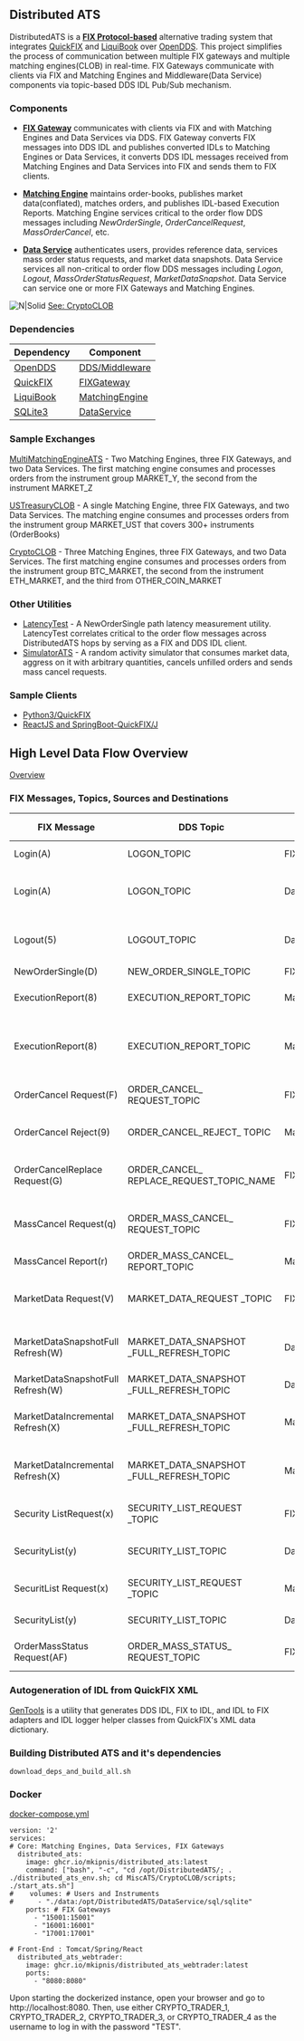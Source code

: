 ## Distributed ATS


DistributedATS is a [**FIX Protocol-based**](https://www.fixtrading.org) alternative trading system that integrates [QuickFIX](https://github.com/quickfix/quickfix) and [LiquiBook](https://github.com/enewhuis/liquibook) over [OpenDDS](https://github.com/objectcomputing/OpenDDS). This project simplifies the process of communication between multiple FIX gateways and multiple matching engines(CLOB) in real-time. FIX Gateways communicate with clients via FIX and Matching Engines and Middleware(Data Service) components via topic-based DDS IDL Pub/Sub mechanism.

### Components

* [**FIX Gateway**](https://github.com/mkipnis/DistributedATS/tree/master/FIXGateway/src) communicates with clients via FIX and with Matching Engines and Data Services via DDS. FIX Gateway converts FIX messages into DDS IDL and publishes converted IDLs to Matching Engines or Data Services, it converts DDS IDL messages received from Matching Engines and Data Services into FIX and sends them to FIX clients.

* [**Matching Engine**](https://github.com/mkipnis/DistributedATS/tree/master/MatchingEngine/src) maintains order-books, publishes market data(conflated), matches orders, and publishes IDL-based Execution Reports. Matching Engine services critical to the order flow DDS messages including *NewOrderSingle*, *OrderCancelRequest*, *MassOrderCancel*, etc.

* [**Data Service**](https://github.com/mkipnis/DistributedATS/tree/master/DataService/src) authenticates users, provides reference data, services mass order status requests, and market data snapshots. Data Service services all non-critical to order flow DDS messages including *Logon*, *Logout*, *MassOrderStatusRequest*, *MarketDataSnapshot*.  Data Service can service one or more FIX Gateways and Matching Engines.

![N|Solid](https://raw.githubusercontent.com/mkipnis/DistributedATS/master/docs/Diagrams/CryptoCLOB.png?raw=true)
[See: CryptoCLOB](https://github.com/mkipnis/DistributedATS/tree/master/MiscATS/CryptoCLOB)

### Dependencies

|Dependency|Component|
|----------|---------|
|[OpenDDS](https://www.opendds.org)|[DDS/Middleware](https://www.dds-foundation.org/what-is-dds-3/)|
|[QuickFIX](https://github.com/quickfix/quickfix)|[FIXGateway](https://github.com/mkipnis/DistributedATS/tree/master/FIXGateway)|
|[LiquiBook](https://github.com/enewhuis/liquibook)|[MatchingEngine](https://github.com/mkipnis/DistributedATS/tree/master/MatchingEngine)|
|[SQLite3](https://github.com/sqlite/sqlite)|[DataService](https://github.com/mkipnis/DistributedATS/tree/master/DataService)|


### Sample Exchanges
[MultiMatchingEngineATS](https://github.com/mkipnis/DistributedATS/tree/master/MiscATS/MultiMatchingEngineATS) - Two Matching Engines, three FIX Gateways, and two Data Services. The first matching engine consumes and processes orders from the instrument group MARKET_Y, the second from the instrument MARKET_Z

[USTreasuryCLOB](https://github.com/mkipnis/DistributedATS/tree/master/MiscATS/USTreasuryCLOB) - A single Matching Engine, three FIX Gateways, and two Data Services. The matching engine consumes and processes orders from the instrument group MARKET_UST that covers 300+ instruments (OrderBooks)

[CryptoCLOB](https://github.com/mkipnis/DistributedATS/tree/master/MiscATS/CryptoCLOB) - Three Matching Engines, three FIX Gateways, and two Data Services. The first matching engine consumes and processes orders from the instrument group BTC_MARKET, the second from the instrument ETH_MARKET, and the third from OTHER_COIN_MARKET

### Other Utilities
- [LatencyTest](https://github.com/mkipnis/DistributedATS/tree/master/LatencyTest) - A NewOrderSingle path latency measurement utility. LatencyTest correlates critical to the order flow messages across DistributedATS hops by serving as a FIX and DDS IDL client.
- [SimulatorATS](https://github.com/mkipnis/DistributedATS/tree/master/SimulatorATS) - A random activity simulator that consumes market data, aggress on it with arbitrary quantities, cancels unfilled orders and sends mass cancel requests.

### Sample Clients
- [Python3/QuickFIX](https://github.com/mkipnis/DistributedATS/tree/master/MiscClients/python3)
- [ReactJS and SpringBoot-QuickFIX/J](https://github.com/mkipnis/DistributedATS/tree/master/MiscClients/spring_reactjs)

## High Level Data Flow Overview
[Overview](https://github.com/mkipnis/DistributedATS/tree/master/docs/HighLevelDesign.md)

### FIX Messages, Topics, Sources and Destinations

|FIX Message|DDS Topic|Source|Destination|Content Description|
|-----------|---|------|--------------------------|-----------|
|Login(A)|LOGON_TOPIC|FIXGateway|DataService|Converted to IDL FIX Login|
|Login(A)|LOGON_TOPIC|DataService|FIXGateway|Successfully Authenticated FIX Session by a Data Service |
|Logout(5)|LOGOUT_TOPIC|DataService|FIXGateway|Unsuccessfully Authenticate FIX Session by Data Service|
|NewOrderSingle(D)|NEW_ORDER_SINGLE_TOPIC|FIXGateway|MatchingEngine|New order single|
|ExecutionReport(8)|EXECUTION_REPORT_TOPIC|MatchingEngine|FIXGateway|Execution Report to be sent to a client|
|ExecutionReport(8)|EXECUTION_REPORT_TOPIC|MatchingEngine|DataService|Execution Report to be store to service Order Mass Status Requests|
|OrderCancel Request(F)|ORDER_CANCEL_  REQUEST_TOPIC|FIXGateway|MatchingEngine|Converted to IDL Cancel Request from FIX Client|
|OrderCancel Reject(9)|ORDER_CANCEL_REJECT_ TOPIC|MatchingEngine|FIXGateway|IDL Cancel Reject, if order can't be cancelled|
|OrderCancelReplace Request(G)|ORDER_CANCEL_ REPLACE_REQUEST_TOPIC_NAME|FIXGateway|MatchingEngine|Converted to IDL Cancel Replace Request from FIX Client|
|MassCancel Request(q)|ORDER_MASS_CANCEL_ REQUEST_TOPIC|FIXGateway|MatchingEngines|Mass Cancel requested by FIX Client or FIX Client Logout/Disconnect|
|MassCancel Report(r)|ORDER_MASS_CANCEL_ REPORT_TOPIC|MatchingEngines|FIXGateway|Results of Mass Cancel Request|
|MarketData Request(V)|MARKET_DATA_REQUEST _TOPIC|FIXGateway|DataService|Request for the current state of Order Book(Top 5 levels)|
|MarketDataSnapshotFull Refresh(W)|MARKET_DATA_SNAPSHOT _FULL_REFRESH_TOPIC|DataService|FIXGateway|Current Market Data Snapshot(Top 5 levels)|
|MarketDataSnapshotFull Refresh(W)|MARKET_DATA_SNAPSHOT _FULL_REFRESH_TOPIC|Data Service|MatchingEngine|OpeningPrices|
|MarketDataIncremental Refresh(X)|MARKET_DATA_SNAPSHOT _FULL_REFRESH_TOPIC|MatchingEngine|FIXGateway|Incremental Market Data Request(Top 5 levels)|
|MarketDataIncremental Refresh(X)|MARKET_DATA_SNAPSHOT _FULL_REFRESH_TOPIC|MatchingEngine|FIXGateway|Incremental Market Data Request(Top 5 levels)|
|Security ListRequest(x)|SECURITY_LIST_REQUEST _TOPIC|FIXGateway|DataService|FIX Client initiated Security List Request|
|SecurityList(y)|SECURITY_LIST_TOPIC|DataService|FIXGateway|Security list reply for FIX Client Request|
|SecuritList Request(x)|SECURITY_LIST_REQUEST _TOPIC|MatchingEngine|DataService|Security List Request for Order Book setup|
|SecurityList(y)|SECURITY_LIST_TOPIC|DataService|MatchingEngine|Security List for OrderBook Setup|
|OrderMassStatus Request(AF)|ORDER_MASS_STATUS_ REQUEST_TOPIC|FIXGateway|DataService|Initiated by FIX Client Mass Status Request|

### Autogeneration of IDL from QuickFIX XML
[GenTools](https://github.com/mkipnis/DistributedATS/tree/master/GenTools) is a utility that generates DDS IDL, FIX to IDL, and IDL to FIX adapters and IDL logger helper classes from QuickFIX's XML data dictionary.

### Building Distributed ATS and it's dependencies
```
download_deps_and_build_all.sh
```

### Docker

[docker-compose.yml](https://github.com/mkipnis/DistributedATS/blob/master/docker/docker-compose.yml)

```
version: '2'
services:
# Core: Matching Engines, Data Services, FIX Gateways 
  distributed_ats:
    image: ghcr.io/mkipnis/distributed_ats:latest
    command: ["bash", "-c", "cd /opt/DistributedATS/; . ./distributed_ats_env.sh; cd MiscATS/CryptoCLOB/scripts; ./start_ats.sh"]
#    volumes: # Users and Instruments
#      - "./data:/opt/DistributedATS/DataService/sql/sqlite"
    ports: # FIX Gateways
      - "15001:15001"
      - "16001:16001"
      - "17001:17001"

# Front-End : Tomcat/Spring/React
  distributed_ats_webtrader:
    image: ghcr.io/mkipnis/distributed_ats_webtrader:latest
    ports:
      - "8080:8080"
```

Upon starting the dockerized instance, open your browser and go to http://localhost:8080. Then, use either CRYPTO_TRADER_1, CRYPTO_TRADER_2, CRYPTO_TRADER_3, or CRYPTO_TRADER_4 as the username to log in with the password "TEST".
